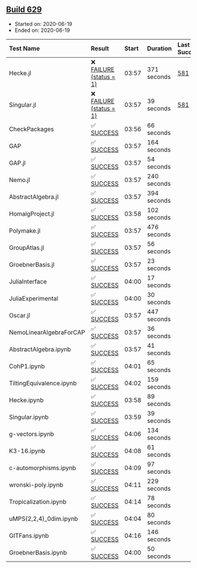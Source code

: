 ## [Build 629](https://oscarci.mathematik.uni-kl.de/job/oscar-julia-1.4/629/)

* Started on: 2020-06-19
* Ended on: 2020-06-19

| Test Name    | Result | Start | Duration | Last Success | First Failure |
|:-------------|:-------|:------|:---------|:-------------|:--------------|
| Hecke.jl | ❌ [FAILURE (status = 1)](https://oscarci.mathematik.uni-kl.de/job/oscar-julia-1.4/629/artifact/logs/build-629/Hecke.jl.log) | 03:57 | 371 seconds | [581](https://oscarci.mathematik.uni-kl.de/job/oscar-julia-1.4/581/) | [582](https://oscarci.mathematik.uni-kl.de/job/oscar-julia-1.4/582/) |
| Singular.jl | ❌ [FAILURE (status = 1)](https://oscarci.mathematik.uni-kl.de/job/oscar-julia-1.4/629/artifact/logs/build-629/Singular.jl.log) | 03:57 | 39 seconds | [581](https://oscarci.mathematik.uni-kl.de/job/oscar-julia-1.4/581/) | [582](https://oscarci.mathematik.uni-kl.de/job/oscar-julia-1.4/582/) |
| CheckPackages | ✅ [SUCCESS](https://oscarci.mathematik.uni-kl.de/job/oscar-julia-1.4/629/artifact/logs/build-629/CheckPackages.log) | 03:56 | 66 seconds |  |  |
| GAP | ✅ [SUCCESS](https://oscarci.mathematik.uni-kl.de/job/oscar-julia-1.4/629/artifact/logs/build-629/GAP.log) | 03:57 | 164 seconds |  |  |
| GAP.jl | ✅ [SUCCESS](https://oscarci.mathematik.uni-kl.de/job/oscar-julia-1.4/629/artifact/logs/build-629/GAP.jl.log) | 03:57 | 54 seconds |  |  |
| Nemo.jl | ✅ [SUCCESS](https://oscarci.mathematik.uni-kl.de/job/oscar-julia-1.4/629/artifact/logs/build-629/Nemo.jl.log) | 03:57 | 240 seconds |  |  |
| AbstractAlgebra.jl | ✅ [SUCCESS](https://oscarci.mathematik.uni-kl.de/job/oscar-julia-1.4/629/artifact/logs/build-629/AbstractAlgebra.jl.log) | 03:57 | 394 seconds |  |  |
| HomalgProject.jl | ✅ [SUCCESS](https://oscarci.mathematik.uni-kl.de/job/oscar-julia-1.4/629/artifact/logs/build-629/HomalgProject.jl.log) | 03:58 | 102 seconds |  |  |
| Polymake.jl | ✅ [SUCCESS](https://oscarci.mathematik.uni-kl.de/job/oscar-julia-1.4/629/artifact/logs/build-629/Polymake.jl.log) | 03:57 | 476 seconds |  |  |
| GroupAtlas.jl | ✅ [SUCCESS](https://oscarci.mathematik.uni-kl.de/job/oscar-julia-1.4/629/artifact/logs/build-629/GroupAtlas.jl.log) | 03:57 | 56 seconds |  |  |
| GroebnerBasis.jl | ✅ [SUCCESS](https://oscarci.mathematik.uni-kl.de/job/oscar-julia-1.4/629/artifact/logs/build-629/GroebnerBasis.jl.log) | 03:57 | 23 seconds |  |  |
| JuliaInterface | ✅ [SUCCESS](https://oscarci.mathematik.uni-kl.de/job/oscar-julia-1.4/629/artifact/logs/build-629/JuliaInterface.log) | 04:00 | 17 seconds |  |  |
| JuliaExperimental | ✅ [SUCCESS](https://oscarci.mathematik.uni-kl.de/job/oscar-julia-1.4/629/artifact/logs/build-629/JuliaExperimental.log) | 04:00 | 30 seconds |  |  |
| Oscar.jl | ✅ [SUCCESS](https://oscarci.mathematik.uni-kl.de/job/oscar-julia-1.4/629/artifact/logs/build-629/Oscar.jl.log) | 03:57 | 447 seconds |  |  |
| NemoLinearAlgebraForCAP | ✅ [SUCCESS](https://oscarci.mathematik.uni-kl.de/job/oscar-julia-1.4/629/artifact/logs/build-629/NemoLinearAlgebraForCAP.log) | 03:57 | 36 seconds |  |  |
| AbstractAlgebra.ipynb | ✅ [SUCCESS](https://oscarci.mathematik.uni-kl.de/job/oscar-julia-1.4/629/artifact/logs/build-629/AbstractAlgebra.ipynb.log) | 03:57 | 41 seconds |  |  |
| CohP1.ipynb | ✅ [SUCCESS](https://oscarci.mathematik.uni-kl.de/job/oscar-julia-1.4/629/artifact/logs/build-629/CohP1.ipynb.log) | 04:01 | 65 seconds |  |  |
| TiltingEquivalence.ipynb | ✅ [SUCCESS](https://oscarci.mathematik.uni-kl.de/job/oscar-julia-1.4/629/artifact/logs/build-629/TiltingEquivalence.ipynb.log) | 04:02 | 159 seconds |  |  |
| Hecke.ipynb | ✅ [SUCCESS](https://oscarci.mathematik.uni-kl.de/job/oscar-julia-1.4/629/artifact/logs/build-629/Hecke.ipynb.log) | 03:58 | 89 seconds |  |  |
| Singular.ipynb | ✅ [SUCCESS](https://oscarci.mathematik.uni-kl.de/job/oscar-julia-1.4/629/artifact/logs/build-629/Singular.ipynb.log) | 03:59 | 39 seconds |  |  |
| g-vectors.ipynb | ✅ [SUCCESS](https://oscarci.mathematik.uni-kl.de/job/oscar-julia-1.4/629/artifact/logs/build-629/g-vectors.ipynb.log) | 04:06 | 134 seconds |  |  |
| K3-16.ipynb | ✅ [SUCCESS](https://oscarci.mathematik.uni-kl.de/job/oscar-julia-1.4/629/artifact/logs/build-629/K3-16.ipynb.log) | 04:08 | 61 seconds |  |  |
| c-automorphisms.ipynb | ✅ [SUCCESS](https://oscarci.mathematik.uni-kl.de/job/oscar-julia-1.4/629/artifact/logs/build-629/c-automorphisms.ipynb.log) | 04:09 | 97 seconds |  |  |
| wronski-poly.ipynb | ✅ [SUCCESS](https://oscarci.mathematik.uni-kl.de/job/oscar-julia-1.4/629/artifact/logs/build-629/wronski-poly.ipynb.log) | 04:11 | 229 seconds |  |  |
| Tropicalization.ipynb | ✅ [SUCCESS](https://oscarci.mathematik.uni-kl.de/job/oscar-julia-1.4/629/artifact/logs/build-629/Tropicalization.ipynb.log) | 04:14 | 78 seconds |  |  |
| uMPS(2,2,4)_0dim.ipynb | ✅ [SUCCESS](https://oscarci.mathematik.uni-kl.de/job/oscar-julia-1.4/629/artifact/logs/build-629/uMPS-2-2-4-_0dim.ipynb.log) | 04:04 | 80 seconds |  |  |
| GITFans.ipynb | ✅ [SUCCESS](https://oscarci.mathematik.uni-kl.de/job/oscar-julia-1.4/629/artifact/logs/build-629/GITFans.ipynb.log) | 04:16 | 146 seconds |  |  |
| GroebnerBasis.ipynb | ✅ [SUCCESS](https://oscarci.mathematik.uni-kl.de/job/oscar-julia-1.4/629/artifact/logs/build-629/GroebnerBasis.ipynb.log) | 04:00 | 50 seconds |  |  |
